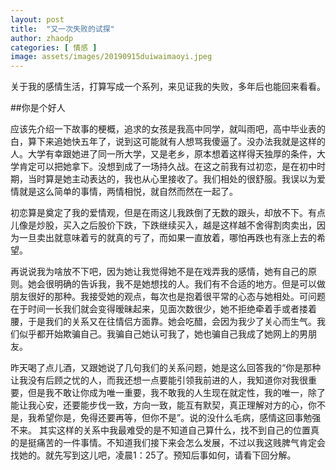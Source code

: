 ```yaml
---
layout: post
title:  "又一次失败的试探"
author: zhaodp
categories: [ 情感 ]
image: assets/images/20190915duiwaimaoyi.jpeg
---
```


关于我的感情生活，打算写成一个系列，来见证我的失败，多年后也能回来看看。 

##你是个好人

应该先介绍一下故事的梗概，追求的女孩是我高中同学，就叫雨吧，高中毕业表的白，算下来追她快五年了，说到这可能就有人想骂我傻逼了。没办法我就是这样的人。大学有幸跟她进了同一所大学，又是老乡，原本想着这样得天独厚的条件，大学肯定可以把她拿下。没想到成了一场持久战。在这之前我有过初恋，是在初中时期，当时算是她主动表达的，我也从心里接收了。我们相处的很舒服。我误以为爱情就是这么简单的事情，两情相悦，就自然而然在一起了。

初恋算是奠定了我的爱情观，但是在雨这儿我跌倒了无数的跟头，却放不下。有点儿像是炒股，买入之后股价下跌，下跌继续买入，越是这样越不舍得割肉卖出，因为一旦卖出就意味着亏的就真的亏了，而如果一直放着，哪怕再跌也有涨上去的希望。

再说说我为啥放不下吧，因为她让我觉得她不是在戏弄我的感情，她有自己的原则。她会很明确的告诉我，我不是她想找的人。我们有不合适的地方。但是可以做朋友很好的那种。我接受她的观点，每次也是抱着很平常的心态与她相处。可问题在于时间一长我们就会变得暧昧起来，见面次数很少，她不拒绝牵着手或者搂着腰，于是我们的关系又在往情侣方面靠。她会吃醋，会因为我少了关心而生气。我们似乎都开始欺骗自己。我骗自己她认可我了，她也骗自己我成了她网上的男朋友。

昨天喝了点儿酒，又跟她说了几句我们的关系问题，她是这么回答我的“你是那种让我没有后顾之忧的人，而我还想一点要能引领我前进的人，我知道你对我很重要，但是我不敢让你成为唯一重要，我不敢我的人生现在就定性，我的唯一，除了能让我心安，还要能步伐一致，方向一致，能互有默契，真正理解对方的心，你不是，我希望你是，免得还要再等，但你不是”。说的没什么毛病，感情这回事勉强不来。
其实这样的关系中我最难受的是不知道自己算什么，找不到自己的位置真的是挺痛苦的一件事情。不知道我们接下来会怎么发展，不过以我这贱脾气肯定会找她的。就先写到这儿吧，凌晨1：25了。预知后事如何，请看下回分解。

